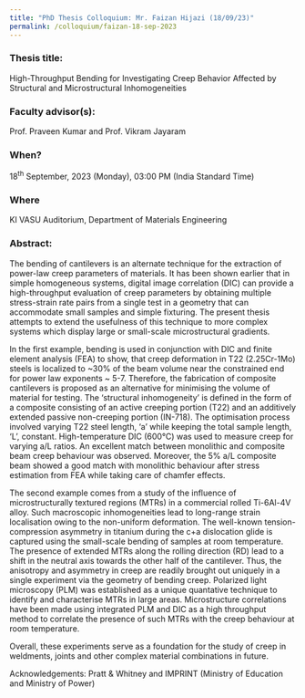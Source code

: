 ```yaml
---
title: "PhD Thesis Colloquium: Mr. Faizan Hijazi (18/09/23)"
permalink: /colloquium/faizan-18-sep-2023
---
```

### Thesis title:
High-Throughput Bending for Investigating Creep Behavior Affected by Structural and Microstructural Inhomogeneities

### Faculty advisor(s):
Prof. Praveen Kumar and Prof. Vikram Jayaram

### When?
18<sup>th</sup> September, 2023 (Monday), 03:00 PM (India Standard Time)

### Where
KI VASU Auditorium, Department of Materials Engineering

### Abstract: 
The bending of cantilevers is an alternate technique for the extraction of power-law creep parameters of materials. It has been shown earlier that in simple homogeneous systems, digital image correlation (DIC) can provide a high-throughput evaluation of creep parameters by obtaining multiple stress-strain rate pairs from a single test in a geometry that can accommodate small samples and simple fixturing. The present thesis attempts to extend the usefulness of this technique to more complex systems which display large or small-scale microstructural gradients. 

In the first example, bending is used in conjunction with DIC and finite element analysis (FEA) to show, that creep deformation in T22 (2.25Cr-1Mo) steels is localized to ~30% of the beam volume near the constrained end for power law exponents ~ 5-7. Therefore, the fabrication of composite cantilevers is proposed as an alternative for minimising the volume of material for testing. The ‘structural inhomogeneity’ is defined in the form of a composite consisting of an active creeping portion (T22) and an additively extended passive non-creeping portion (IN-718). The optimisation process involved varying T22 steel length, ‘a’ while keeping the total sample length, ‘L’, constant. High-temperature DIC (600°C) was used to measure creep for varying a/L ratios. An excellent match between monolithic and composite beam creep behaviour was observed. Moreover, the 5% a/L composite beam showed a good match with monolithic behaviour after stress estimation from FEA while taking care of chamfer effects.  

The second example comes from a study of the influence of microstructurally textured regions (MTRs) in a commercial rolled Ti-6Al-4V alloy. Such macroscopic inhomogeneities lead to long-range strain localisation owing to the non-uniform deformation. The well-known tension-compression asymmetry in titanium during the c+a dislocation glide is captured using the small-scale bending of samples at room temperature. The presence of extended  MTRs along the rolling direction (RD) lead to a shift in the neutral axis towards the other half of the cantilever. Thus, the anisotropy and asymmetry in creep are readily brought out uniquely in a single experiment via the geometry of bending creep. Polarized light microscopy (PLM) was established as a unique quantative technique to identify and characterise MTRs in large areas. Microstructure correlations have been made using integrated PLM and DIC as a high throughput method to correlate the presence of such MTRs with the creep behaviour at room temperature.  

Overall, these experiments serve as a foundation for the study of creep in weldments, joints and other complex material combinations in future. 

Acknowledgements: Pratt & Whitney and IMPRINT (Ministry of Education and Ministry of Power) 